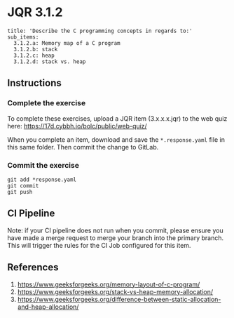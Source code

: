 # JQR 3.1.2

```
title: 'Describe the C programming concepts in regards to:'
sub_items:
  3.1.2.a: Memory map of a C program
  3.1.2.b: stack
  3.1.2.c: heap
  3.1.2.d: stack vs. heap
```




## Instructions

### Complete the exercise

To complete these exercises, upload a JQR item (3.x.x.x.jqr) to the web quiz here: https://17d.cybbh.io/bolc/public/web-quiz/

When you complete an item, download and save the `*.response.yaml` file in this same folder. Then commit the change to GitLab.

### Commit the exercise

```
git add *response.yaml
git commit
git push
```

## CI Pipeline

Note: if your CI pipeline does not run when you commit, please ensure you have made a merge request to merge
your branch into the primary branch. This will trigger the rules for the CI Job configured for this item.



## References

1. https://www.geeksforgeeks.org/memory-layout-of-c-program/
2. https://www.geeksforgeeks.org/stack-vs-heap-memory-allocation/
3. https://www.geeksforgeeks.org/difference-between-static-allocation-and-heap-allocation/
